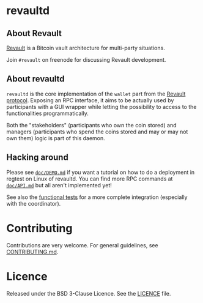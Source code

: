 # revaultd

## About Revault

[Revault](https://github.com/revault/practical-revault/blob/master/revault.pdf) is a
Bitcoin vault architecture for multi-party situations.

Join `#revault` on freenode for discussing Revault development.

## About revaultd

`revaultd` is the core implementation of the `wallet` part from the [Revault protocol](https://github.com/revault/practical-revault).
Exposing an RPC interface, it aims to be actually used by participants with a GUI wrapper while
letting the possibility to access to the functionalities programmatically.

Both the "stakeholders" (participants who own the coin stored) and managers (participants who spend
the coins stored and may or may not own them) logic is part of this daemon.

## Hacking around

Please see [`doc/DEMO.md`](doc/DEMO.md) if you want a tutorial on how to do a deployment
in regtest on Linux of revaultd.
You can find more RPC commands at [`doc/API.md`](doc/API.md) but all aren't implemented
yet!

See also the [functional tests](tests/) for a more complete integration (especially with
the coordinator).

# Contributing

Contributions are very welcome. For general guidelines, see [CONTRIBUTING.md](CONTRIBUTING.md).


# Licence

Released under the BSD 3-Clause Licence. See the [LICENCE](LICENCE) file.
